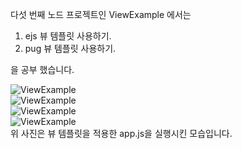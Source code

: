 다섯 번째 노드 프로젝트인 ViewExample 에서는  
  
1. ejs 뷰 템플릿 사용하기.  
2. pug 뷰 템플릿 사용하기.  
  
을 공부 했습니다.

![ViewExample](http://drive.google.com/uc?export=view&id=1gi1u8Hj5WPJimfLGIxzQRAFtKcNU6DAJ)  
![ViewExample](http://drive.google.com/uc?export=view&id=10r0RNmfdTnwMaGSFvGVVP4Pzq_3q0eq8)  
![ViewExample](http://drive.google.com/uc?export=view&id=1nTYTHlUfT6loVgliL9CaBXVPv457cDQT)  
![ViewExample](http://drive.google.com/uc?export=view&id=1xhSjSmq6Xit9ZI1N8fQ5WuAHlOCgR9Aw)  
위 사진은 뷰 템플릿을 적용한 app.js을 실행시킨 모습입니다.
